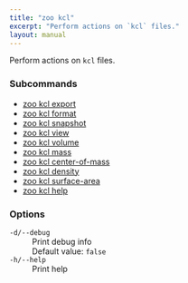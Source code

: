 ```yaml
---
title: "zoo kcl"
excerpt: "Perform actions on `kcl` files."
layout: manual
---
```


Perform actions on `kcl` files.

### Subcommands

* [zoo kcl export](./zoo_kcl_export)
* [zoo kcl format](./zoo_kcl_format)
* [zoo kcl snapshot](./zoo_kcl_snapshot)
* [zoo kcl view](./zoo_kcl_view)
* [zoo kcl volume](./zoo_kcl_volume)
* [zoo kcl mass](./zoo_kcl_mass)
* [zoo kcl center-of-mass](./zoo_kcl_center-of-mass)
* [zoo kcl density](./zoo_kcl_density)
* [zoo kcl surface-area](./zoo_kcl_surface-area)
* [zoo kcl help](./zoo_kcl_help)

### Options

<dl class="flags">
   <dt><code>-d/--debug</code></dt>
   <dd>Print debug info<br/>Default value: <code>false</code></dd>

   <dt><code>-h/--help</code></dt>
   <dd>Print help</dd>
</dl>

